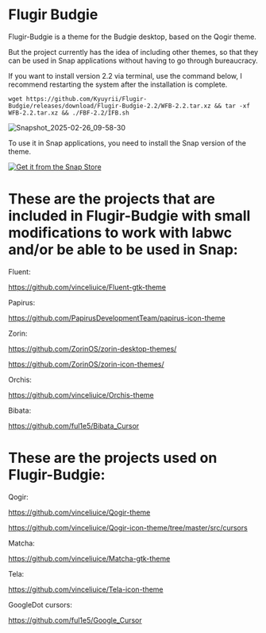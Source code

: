 # Flugir Budgie

Flugir-Budgie is a theme for the Budgie desktop, based on the Qogir theme.

But the project currently has the idea of ​​including other themes, so that they can be used in Snap applications without having to go through bureaucracy.

If you want to install version 2.2 via terminal, use the command below, I recommend restarting the system after the installation is complete.

``` wget https://github.com/Kyuyrii/Flugir-Budgie/releases/download/Flugir-Budgie-2.2/WFB-2.2.tar.xz && tar -xf WFB-2.2.tar.xz && ./FBF-2.2/IFB.sh ```

![Snapshot_2025-02-26_09-58-30](https://github.com/user-attachments/assets/4c911979-82a1-45e2-94f5-16a89d2cb96d)

To use it in Snap applications, you need to install the Snap version of the theme.

<a href="https://snapcraft.io/flugir-budgie-theme">
  <img alt="Get it from the Snap Store" src="https://snapcraft.io/en/dark/install.svg" />
</a>


# These are the projects that are included in Flugir-Budgie with small modifications to work with labwc and/or be able to be used in Snap:

Fluent:

https://github.com/vinceliuice/Fluent-gtk-theme

Papirus:

https://github.com/PapirusDevelopmentTeam/papirus-icon-theme

Zorin:

https://github.com/ZorinOS/zorin-desktop-themes/

https://github.com/ZorinOS/zorin-icon-themes/

Orchis:

https://github.com/vinceliuice/Orchis-theme

Bibata:

https://github.com/ful1e5/Bibata_Cursor

# These are the projects used on Flugir-Budgie:

Qogir:

https://github.com/vinceliuice/Qogir-theme

https://github.com/vinceliuice/Qogir-icon-theme/tree/master/src/cursors

Matcha:

https://github.com/vinceliuice/Matcha-gtk-theme

Tela:

https://github.com/vinceliuice/Tela-icon-theme

GoogleDot cursors:

https://github.com/ful1e5/Google_Cursor
